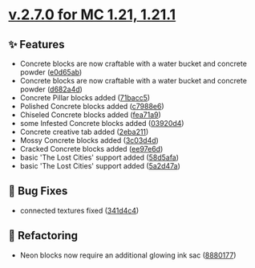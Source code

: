 # [v.2.7.0 for MC 1.21, 1.21.1](https://github.com/XxRexRaptorxX/CityCraft/compare/v.2.7.0-dev1...v.2.7.0-dev18)

## ✨ Features

- Concrete blocks are now craftable with a water bucket and concrete powder ([e0d65ab](https://github.com/XxRexRaptorxX/CityCraft/commit/e0d65abc4dd504d4d1dbe011eb8090de62e9d85f))
- Concrete blocks are now craftable with a water bucket and concrete powder ([d682a4d](https://github.com/XxRexRaptorxX/CityCraft/commit/d682a4d977521dbda278b430c78fa4bf6a3740ff))
- Concrete Pillar blocks added ([71bacc5](https://github.com/XxRexRaptorxX/CityCraft/commit/71bacc5b3d04804fe44392463cc501ec445e9a78))
- Polished Concrete blocks added ([c7988e6](https://github.com/XxRexRaptorxX/CityCraft/commit/c7988e6522fd4f508f339f0e542e49c739d7a556))
- Chiseled Concrete blocks added ([fea71a9](https://github.com/XxRexRaptorxX/CityCraft/commit/fea71a98313d3df594de727983219d9c8ff2ae56))
- some Infested Concrete blocks added ([03920d4](https://github.com/XxRexRaptorxX/CityCraft/commit/03920d4737dbda9ce9e92c9dd841c6b1af7c4978))
- Concrete creative tab added ([2eba211](https://github.com/XxRexRaptorxX/CityCraft/commit/2eba2118e2a70046bb2352b99abe362a3e1ca061))
- Mossy Concrete blocks added ([3c03d4d](https://github.com/XxRexRaptorxX/CityCraft/commit/3c03d4d12203df3c43979735f56c679b8b7a0641))
- Cracked Concrete blocks added ([ee97e6d](https://github.com/XxRexRaptorxX/CityCraft/commit/ee97e6dac110c0b743173570dd6f7a80913c31fc))
- basic 'The Lost Cities' support added ([58d5afa](https://github.com/XxRexRaptorxX/CityCraft/commit/58d5afaac29480263c5834773c4c6dd546fd6e10))
- basic 'The Lost Cities' support added ([5a2d47a](https://github.com/XxRexRaptorxX/CityCraft/commit/5a2d47a8e7e6097a8673651252bda9ef68f15a06))

## 🔧 Bug Fixes

- connected textures fixed ([341d4c4](https://github.com/XxRexRaptorxX/CityCraft/commit/341d4c40f639adb0154925b613f7797fcf9d09ac))

## 🔨 Refactoring

- Neon blocks now require an additional glowing ink sac ([8880177](https://github.com/XxRexRaptorxX/CityCraft/commit/888017750c300dbdb3f9cdc64be90c54413d44c3))

